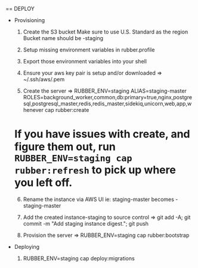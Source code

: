 == DEPLOY

* Provisioning

  1) Create the S3 bucket
    Make sure to use U.S. Standard as the region
    Bucket name should be <project-name>-staging

  2) Setup missing environment variables in rubber.profile

  3) Export those environment variables into your shell

  4) Ensure your aws key pair is setup and/or downloaded
    => ~/.ssh/aws/<project-name>.pem

  5) Create the server
    => RUBBER_ENV=staging ALIAS=staging-master ROLES=background_worker,common,db:primary=true,nginx,postgresql,postgresql_master,redis,redis_master,sidekiq,unicorn,web,app,whenever cap rubber:create
    # If you have issues with create, and figure them out, run `RUBBER_ENV=staging cap rubber:refresh` to pick up where you left off.

  6) Rename the instance via AWS UI
    ie: staging-master becomes <project-name>-staging-master

  7) Add the created instance-staging to source control
    => git add -A; git commit -m  "Add staging instance digest."; git push

  8) Provision the server
    => RUBBER_ENV=staging cap rubber:bootstrap

* Deploying

  1) RUBBER_ENV=staging cap deploy:migrations